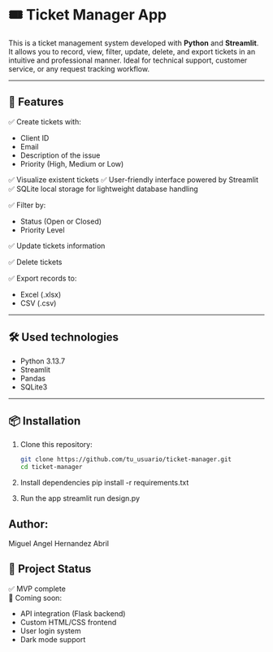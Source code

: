 # 🎟️ Ticket Manager App

This is a ticket management system developed with **Python** and **Streamlit**. It allows you to record, view, filter, update, delete, and export tickets in an intuitive and professional manner. Ideal for technical support, customer service, or any request tracking workflow.

---

## 🚀 Features

✅ Create tickets with:
- Client ID
- Email
- Description of the issue
- Priority (High, Medium or Low)

✅ Visualize existent tickets
✅ User-friendly interface powered by Streamlit  
✅ SQLite local storage for lightweight database handling

✅ Filter by:
- Status (Open or Closed)
- Priority Level 

✅ Update tickets information 

✅ Delete tickets

✅ Export records to:
- Excel (.xlsx)
- CSV (.csv)

---

## 🛠️ Used technologies

- Python 3.13.7
- Streamlit
- Pandas
- SQLite3

---

## 📦 Installation

1. Clone this repository:
   ```bash
   git clone https://github.com/tu_usuario/ticket-manager.git
   cd ticket-manager


2. Install dependencies
pip install -r requirements.txt

3. Run the app
streamlit run design.py

## Author:
Miguel Angel Hernandez Abril 

## 📌 Project Status

✅ MVP complete  
🔧 Coming soon:
- API integration (Flask backend)
- Custom HTML/CSS frontend
- User login system
- Dark mode support
 